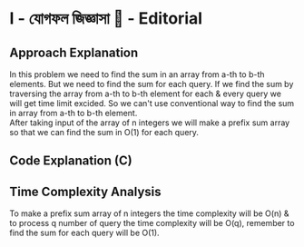 # I - যোগফল জিজ্ঞাসা 🤔 - Editorial


## Approach Explanation
In this problem we need to find the sum in an array from a-th to b-th elements. But we need to find the sum for each query. If we find the sum by traversing the array from a-th to b-th element for each & every query we will get time limit excided. So we can't use conventional way to find the sum in array from a-th to b-th element.   
After taking input of the array of n integers we will make a prefix sum array so that we can find the sum in O(1) for each query.


## Code Explanation (C)


## Time Complexity Analysis
To make a prefix sum array of n integers the time complexity will be O(n) & to process q number of query the time complexity will be O(q), remember to find the sum for each query will be O(1). 
